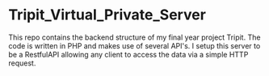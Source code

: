 # Tripit_Virtual_Private_Server
This repo contains the backend structure of my final year project Tripit. The code is written in PHP and makes use of several API's. I setup this server to be a RestfulAPI allowing any client to access the data via a simple HTTP request. 
